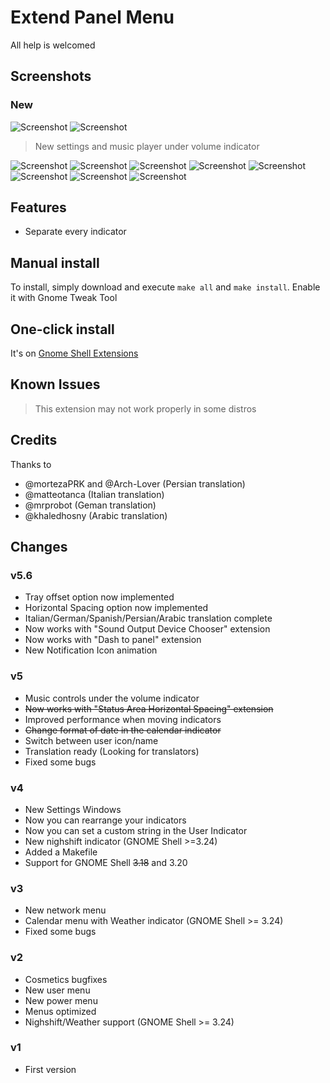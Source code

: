 # Extend Panel Menu

All help is welcomed

## Screenshots
### New
![Screenshot](https://raw.githubusercontent.com/julio641742/extend-panel-menu/master/screenshots/settings-5.png)
![Screenshot](https://raw.githubusercontent.com/julio641742/extend-panel-menu/master/screenshots/extend-panel-volume-5.png)

> New settings and music player under volume indicator

![Screenshot](https://raw.githubusercontent.com/julio641742/extend-panel-menu/master/screenshots/extend-panel-nightlight-4.png)
![Screenshot](https://raw.githubusercontent.com/julio641742/extend-panel-menu/master/screenshots/extend-panel-4.png)
![Screenshot](https://raw.githubusercontent.com/julio641742/extend-panel-menu/master/screenshots/extend-panel-shell-theme-4.png)
![Screenshot](https://raw.githubusercontent.com/julio641742/extend-panel-menu/master/screenshots/extend-panel-network-4.png)
![Screenshot](https://raw.githubusercontent.com/julio641742/extend-panel-menu/master/screenshots/extend-panel-power-4.png)
![Screenshot](https://raw.githubusercontent.com/julio641742/extend-panel-menu/master/screenshots/extend-panel-calendar-4.png)
![Screenshot](https://raw.githubusercontent.com/julio641742/extend-panel-menu/master/screenshots/extend-panel-notifications-4.png)
![Screenshot](https://raw.githubusercontent.com/julio641742/extend-panel-menu/master/screenshots/extend-panel-user-4.png)


## Features
- Separate every indicator

## Manual install
To install, simply download and execute `make all` and  `make install`. Enable it with Gnome Tweak Tool

## One-click install
It's on [Gnome Shell Extensions](https://extensions.gnome.org/extension/1201/extend-panel-menu/)


## Known Issues
> This extension may not work properly in some distros

## Credits
Thanks to
- @mortezaPRK and @Arch-Lover (Persian translation)
- @matteotanca (Italian translation)
- @mrprobot (Geman translation)
- @khaledhosny (Arabic translation)

## Changes

### v5.6
- Tray offset option now implemented
- Horizontal Spacing option now implemented
- Italian/German/Spanish/Persian/Arabic translation complete
- Now works with "Sound Output Device Chooser" extension
- Now works with "Dash to panel" extension
- New Notification Icon animation

### v5
- Music controls under the volume indicator
- ~~Now works with "Status Area Horizontal Spacing" extension~~
- Improved performance when moving indicators
- ~~Change format of date in the calendar indicator~~
- Switch between user icon/name
- Translation ready (Looking for translators)
- Fixed some bugs

### v4
- New Settings Windows
- Now you can rearrange your indicators
- Now you can set a custom string in the User Indicator
- New nighshift indicator (GNOME Shell >=3.24)
- Added a Makefile
- Support for GNOME Shell ~~3.18~~ and 3.20

### v3
- New network menu
- Calendar menu with Weather indicator (GNOME Shell >= 3.24)
- Fixed some bugs

### v2
- Cosmetics bugfixes
- New user menu
- New power menu
- Menus optimized
- Nighshift/Weather support (GNOME Shell >= 3.24)

### v1
- First version
